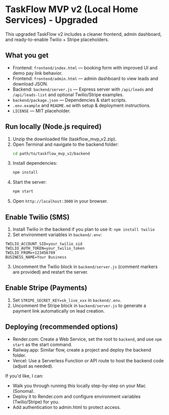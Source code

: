 
# TaskFlow MVP v2 (Local Home Services) - Upgraded

This upgraded TaskFlow v2 includes a cleaner frontend, admin dashboard, and ready-to-enable Twilio + Stripe placeholders.

## What you get
- Frontend: `frontend/index.html` — booking form with improved UI and demo pay link behavior.
- Frontend: `frontend/admin.html` — admin dashboard to view leads and download JSON.
- Backend: `backend/server.js` — Express server with `/api/leads` and `/api/leads-list` and optional Twilio/Stripe examples.
- `backend/package.json` — Dependencies & start scripts.
- `.env.example` and `README.md` with setup & deployment instructions.
- `LICENSE` — MIT placeholder.

## Run locally (Node.js required)
1. Unzip the downloaded file (taskflow_mvp_v2.zip).
2. Open Terminal and navigate to the backend folder:
   ```bash
   cd path/to/taskflow_mvp_v2/backend
   ```
3. Install dependencies:
   ```bash
   npm install
   ```
4. Start the server:
   ```bash
   npm start
   ```
5. Open `http://localhost:3000` in your browser.

## Enable Twilio (SMS)
1. Install Twilio in the backend if you plan to use it: `npm install twilio`
2. Set environment variables in `backend/.env`:
```
TWILIO_ACCOUNT_SID=your_twilio_sid
TWILIO_AUTH_TOKEN=your_twilio_token
TWILIO_FROM=+123456789
BUSINESS_NAME=Your Business
```
3. Uncomment the Twilio block in `backend/server.js` (comment markers are provided) and restart the server.

## Enable Stripe (Payments)
1. Set `STRIPE_SECRET_KEY=sk_live_xxx` in `backend/.env`.
2. Uncomment the Stripe block in `backend/server.js` to generate a payment link automatically on lead creation.

## Deploying (recommended options)
- Render.com: Create a Web Service, set the root to `backend`, and use `npm start` as the start command.
- Railway.app: Similar flow, create a project and deploy the backend folder.
- Vercel: Use a Serverless Function or API route to host the backend code (adjust as needed).

If you'd like, I can:
- Walk you through running this locally step-by-step on your Mac (Sonoma).
- Deploy it to Render.com and configure environment variables (Twilio/Stripe) for you.
- Add authentication to admin.html to protect access.

